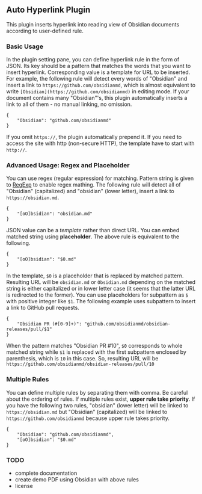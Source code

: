 ## Auto Hyperlink Plugin

This plugin inserts hyperlink into reading view of Obsidian documents according to user-defined rule.

### Basic Usage

In the plugin setting pane, you can define hyperlink rule in the form of JSON. Its key should be a pattern that matches the words that you want to insert hyperlink. Corresponding value is a template for URL to be inserted. For example, the following rule will detect every words of "Obsidian" and insert a link to `https://github.com/obsidianmd`, which is almost equivalent to write `[Obsidian](https://github.com/obsidianmd)` in editing mode. If your document contains many "Obsidian"'s, this plugin automatically inserts a link to all of them - no manual linking, no omission.

```
{
    "Obsidian": "github.com/obsidianmd"
}
```

If you omit `https://`, the plugin automatically prepend it. If you need to access the site with http (non-secure HTTP), the template have to start with `http://`.

### Advanced Usage: Regex and Placeholder

You can use regex (regular expression) for matching. Pattern string is given to [RegExp](https://developer.mozilla.org/ja/docs/Web/JavaScript/Reference/Global_Objects/RegExp) to enable regex mathing. The following rule will detect all of "Obsidian" (capitalized) and "obsidian" (lower letter), insert a link to `https://obsidian.md`.

```
{
    "[oO]bsidian": "obsidian.md"
}
```

JSON value can be a _template_ rather than direct URL. You can embed matched string using **placeholder**. The above rule is equivalent to the following.

```
{
    "[oO]bsidian": "$0.md"
}
```

In the template, `$0` is a placeholder that is replaced by matched pattern. Resulting URL will be `obsidian.md` or `Obsidian.md` depending on the matched string is either capitalized or in lower letter case (it seems that the latter URL is redirected to the former). You can use placeholders for subpattern as `$` with positive integer like `$1`. The following example uses subpattern to insert a link to GitHub pull requests.

```
{
    "Obsidian PR (#[0-9]+)": "github.com/obsidianmd/obsidian-releases/pull/$1"
}
```

When the pattern matches "Obsidian PR #10", `$0` corresponds to whole matched string while `$1` is replaced with the first subpattern enclosed by parenthesis, which is `10` in this case. So, resulting URL will be `https://github.com/obsidianmd/obsidian-releases/pull/10`

### Multiple Rules

You can define multiple rules by separating them with comma. Be careful about the ordering of rules. If multiple rules exist, **upper rule take priority**. If you have the following two rules, "obsidian" (lower letter) will be linked to `https://obsidian.md` but "Obsidian" (capitalized) will be linked to `https://github.com/obsidianmd` because upper rule takes priority.

```
{
    "Obsidian": "github.com/obsidianmd",
    "[oO]bsidian": "$0.md"
}
```


### TODO

- complete documentation
- create demo PDF using Obsidian with above rules
- license

